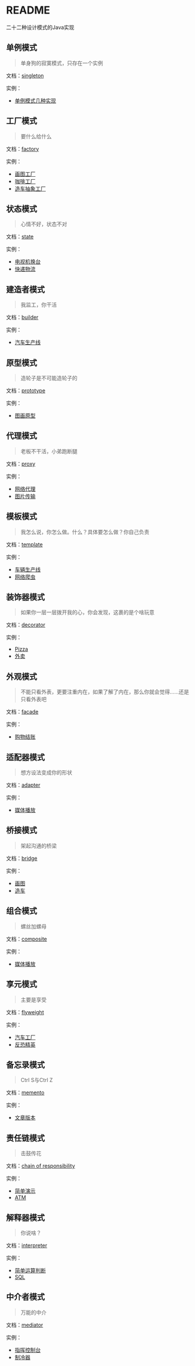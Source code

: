 # README
二十二种设计模式的Java实现

## 单例模式

> 单身狗的寂寞模式，只存在一个实例

文档：[singleton](src/com/github/surzia/singleton/README.md)

实例：
- [单例模式几种实现](src/com/github/surzia/singleton/codec)

## 工厂模式
> 要什么给什么

文档：[factory](src/com/github/surzia/factory/README.md)

实例：
- [画图工厂](src/com/github/surzia/factory/codec/shape)
- [咖啡工厂](src/com/github/surzia/factory/codec/coffee)
- [造车抽象工厂](src/com/github/surzia/factory/codec/car)

## 状态模式
>心情不好，状态不对

文档：[state](src/com/github/surzia/state/README.md)

实例：
- [电视机换台](src/com/github/surzia/state/codec/television)
- [快递物流](src/com/github/surzia/state/codec/goods)

## 建造者模式
>我监工，你干活

文档：[builder](src/com/github/surzia/builder/README.md)

实例：
- [汽车生产线](src/com/github/surzia/builder/codec)

## 原型模式
>造轮子是不可能造轮子的

文档：[prototype](src/com/github/surzia/prototype/README.md)

实例：
- [图画原型](src/com/github/surzia/prototype/codec)

## 代理模式
>老板不干活，小弟跑断腿

文档：[proxy](src/com/github/surzia/proxy/README.md)

实例：
- [网络代理](src/com/github/surzia/proxy/codec/network)
- [图片传输](src/com/github/surzia/proxy/codec/image)

## 模板模式
>我怎么说，你怎么做。什么？具体要怎么做？你自己负责

文档：[template](src/com/github/surzia/template/README.md)

实例：
- [车辆生产线](src/com/github/surzia/template/codec/car)
- [网络爬虫](src/com/github/surzia/template/codec/mall)

## 装饰器模式
>如果你一层一层拨开我的心，你会发现，这裹的是个啥玩意

文档：[decorator](src/com/github/surzia/decorator/README.md)

实例：
- [Pizza](src/com/github/surzia/decorator/codec/pizza)
- [外卖](src/com/github/surzia/decorator/codec/takeaway)

## 外观模式
>不能只看外表，更要注重内在，如果了解了内在，那么你就会觉得......还是只看外表吧

文档：[facade](src/com/github/surzia/facade/README.md)

实例：
- [购物结账](src/com/github/surzia/facade/codec/shop)

## 适配器模式
>想方设法变成你的形状

文档：[adapter](src/com/github/surzia/adapter/README.md)

实例：
- [媒体播放](src/com/github/surzia/adapter/codec/media)

## 桥接模式
>架起沟通的桥梁

文档：[bridge](src/com/github/surzia/bridge/README.md)

实例：
- [画图](src/com/github/surzia/bridge/codec/shape)
- [造车](src/com/github/surzia/bridge/codec/vehicle)

## 组合模式
>螺丝加螺母

文档：[composite](src/com/github/surzia/composite/README.md)

实例：
- [媒体播放](src/com/github/surzia/composite/codec/salary)

## 享元模式
>主要是享受

文档：[flyweight](src/com/github/surzia/flyweight/README.md)

实例：
- [汽车工厂](src/com/github/surzia/flyweight/codec/car)
- [反恐精英](src/com/github/surzia/flyweight/codec/csgame)

## 备忘录模式
>Ctrl S与Ctrl Z

文档：[memento](src/com/github/surzia/memento/README.md)

实例：
- [文章版本](src/com/github/surzia/memento/codec)

## 责任链模式
>击鼓传花

文档：[chain of responsibility](src/com/github/surzia/responsibility/README.md)

实例：
- [简单演示](src/com/github/surzia/responsibility/codec/example)
- [ATM](src/com/github/surzia/responsibility/codec/atm)

## 解释器模式
>你说啥？

文档：[interpreter](src/com/github/surzia/interpreter/README.md)

实例：
- [简单运算判断](src/com/github/surzia/interpreter/codec/operation)
- [SQL](src/com/github/surzia/interpreter/codec/sql)

## 中介者模式
>万能的中介

文档：[mediator](src/com/github/surzia/mediator/README.md)

实例：
- [指挥控制台](src/com/github/surzia/mediator/codec/atc)
- [制冷器](src/com/github/surzia/mediator/codec/cooling)
